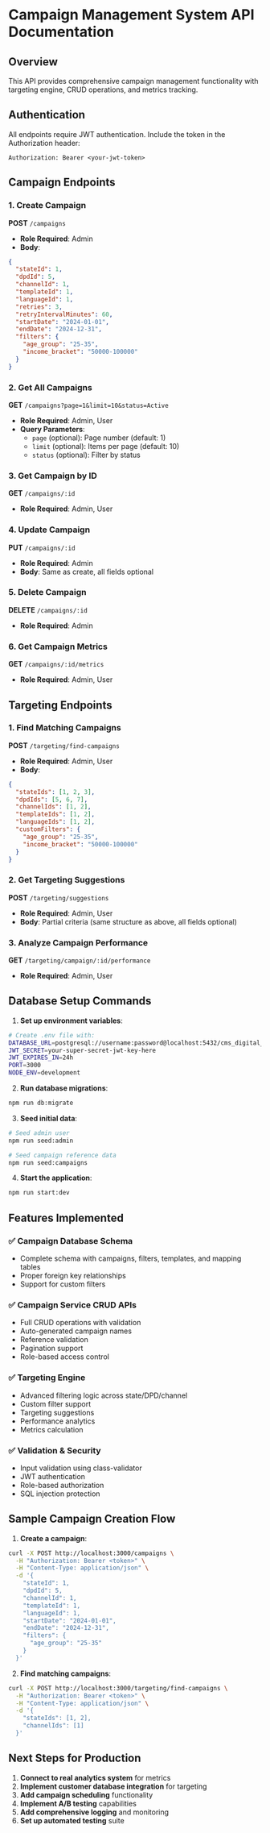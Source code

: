 # Campaign Management System API Documentation

## Overview
This API provides comprehensive campaign management functionality with targeting engine, CRUD operations, and metrics tracking.

## Authentication
All endpoints require JWT authentication. Include the token in the Authorization header:
```
Authorization: Bearer <your-jwt-token>
```

## Campaign Endpoints

### 1. Create Campaign
**POST** `/campaigns`
- **Role Required**: Admin
- **Body**:
```json
{
  "stateId": 1,
  "dpdId": 5,
  "channelId": 1,
  "templateId": 1,
  "languageId": 1,
  "retries": 3,
  "retryIntervalMinutes": 60,
  "startDate": "2024-01-01",
  "endDate": "2024-12-31",
  "filters": {
    "age_group": "25-35",
    "income_bracket": "50000-100000"
  }
}
```

### 2. Get All Campaigns
**GET** `/campaigns?page=1&limit=10&status=Active`
- **Role Required**: Admin, User
- **Query Parameters**:
  - `page` (optional): Page number (default: 1)
  - `limit` (optional): Items per page (default: 10)
  - `status` (optional): Filter by status

### 3. Get Campaign by ID
**GET** `/campaigns/:id`
- **Role Required**: Admin, User

### 4. Update Campaign
**PUT** `/campaigns/:id`
- **Role Required**: Admin
- **Body**: Same as create, all fields optional

### 5. Delete Campaign
**DELETE** `/campaigns/:id`
- **Role Required**: Admin

### 6. Get Campaign Metrics
**GET** `/campaigns/:id/metrics`
- **Role Required**: Admin, User

## Targeting Endpoints

### 1. Find Matching Campaigns
**POST** `/targeting/find-campaigns`
- **Role Required**: Admin, User
- **Body**:
```json
{
  "stateIds": [1, 2, 3],
  "dpdIds": [5, 6, 7],
  "channelIds": [1, 2],
  "templateIds": [1, 2],
  "languageIds": [1, 2],
  "customFilters": {
    "age_group": "25-35",
    "income_bracket": "50000-100000"
  }
}
```

### 2. Get Targeting Suggestions
**POST** `/targeting/suggestions`
- **Role Required**: Admin, User
- **Body**: Partial criteria (same structure as above, all fields optional)

### 3. Analyze Campaign Performance
**GET** `/targeting/campaign/:id/performance`
- **Role Required**: Admin, User

## Database Setup Commands

1. **Set up environment variables**:
```bash
# Create .env file with:
DATABASE_URL=postgresql://username:password@localhost:5432/cms_digital_collection
JWT_SECRET=your-super-secret-jwt-key-here
JWT_EXPIRES_IN=24h
PORT=3000
NODE_ENV=development
```

2. **Run database migrations**:
```bash
npm run db:migrate
```

3. **Seed initial data**:
```bash
# Seed admin user
npm run seed:admin

# Seed campaign reference data
npm run seed:campaigns
```

4. **Start the application**:
```bash
npm run start:dev
```

## Features Implemented

### ✅ Campaign Database Schema
- Complete schema with campaigns, filters, templates, and mapping tables
- Proper foreign key relationships
- Support for custom filters

### ✅ Campaign Service CRUD APIs
- Full CRUD operations with validation
- Auto-generated campaign names
- Reference validation
- Pagination support
- Role-based access control

### ✅ Targeting Engine
- Advanced filtering logic across state/DPD/channel
- Custom filter support
- Targeting suggestions
- Performance analytics
- Metrics calculation

### ✅ Validation & Security
- Input validation using class-validator
- JWT authentication
- Role-based authorization
- SQL injection protection

## Sample Campaign Creation Flow

1. **Create a campaign**:
```bash
curl -X POST http://localhost:3000/campaigns \
  -H "Authorization: Bearer <token>" \
  -H "Content-Type: application/json" \
  -d '{
    "stateId": 1,
    "dpdId": 5,
    "channelId": 1,
    "templateId": 1,
    "languageId": 1,
    "startDate": "2024-01-01",
    "endDate": "2024-12-31",
    "filters": {
      "age_group": "25-35"
    }
  }'
```

2. **Find matching campaigns**:
```bash
curl -X POST http://localhost:3000/targeting/find-campaigns \
  -H "Authorization: Bearer <token>" \
  -H "Content-Type: application/json" \
  -d '{
    "stateIds": [1, 2],
    "channelIds": [1]
  }'
```

## Next Steps for Production

1. **Connect to real analytics system** for metrics
2. **Implement customer database integration** for targeting
3. **Add campaign scheduling** functionality
4. **Implement A/B testing** capabilities
5. **Add comprehensive logging** and monitoring
6. **Set up automated testing** suite

